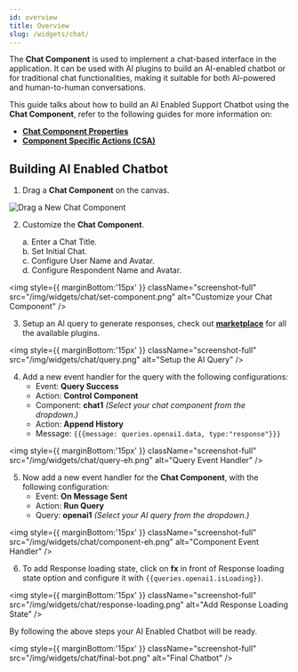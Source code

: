 ```yaml
---
id: overview
title: Overview
slug: /widgets/chat/
---
```


The **Chat Component** is used to implement a chat-based interface in the application. It can be used with AI plugins to build an AI-enabled chatbot or for traditional chat functionalities, making it suitable for both AI-powered and human-to-human conversations.

This guide talks about how to build an AI Enabled Support Chatbot using the **Chat Component**, refer to the following guides for more information on:
- **[Chat Component Properties](#)**
- **[Component Specific Actions (CSA)](#)**

## Building AI Enabled Chatbot

1. Drag a **Chat Component** on the canvas.

<img className="screenshot-full" src="/img/widgets/chat/component.png" alt="Drag a New Chat Component" />

2. Customize the **Chat Component**.

    a. Enter a Chat Title. <br/>
    b. Set Initial Chat. <br/>
    c. Configure User Name and Avatar. <br/>
    d. Configure Respondent Name and Avatar. <br/>

<img style={{ marginBottom:'15px' }} className="screenshot-full" src="/img/widgets/chat/set-component.png" alt="Customize your Chat Component" />

3. Setup an AI query to generate responses, check out **[marketplace](#)** for all the available plugins.

<img style={{ marginBottom:'15px' }} className="screenshot-full" src="/img/widgets/chat/query.png" alt="Setup the AI Query" />

4. Add a new event handler for the query with the following configurations:
    - Event: **Query Success**
    - Action: **Control Component**
    - Component: **chat1** *(Select your chat component from the dropdown.)*
    - Action: **Append History**
    - Message: 
        `{{{message: queries.openai1.data, type:"response"}}}`

<img style={{ marginBottom:'15px' }} className="screenshot-full" src="/img/widgets/chat/query-eh.png" alt="Query Event Handler" />

5. Now add a new event handler for the **Chat Component**, with the following configuration:
    - Event: **On Message Sent**
    - Action: **Run Query**
    - Query: **openai1** *(Select your AI query from the dropdown.)*

<img style={{ marginBottom:'15px' }} className="screenshot-full" src="/img/widgets/chat/component-eh.png" alt="Component Event Handler" />

6. To add Response loading state, click on **fx** in front of Response loading state option and configure it with `{{queries.openai1.isLoading}}`.

<img style={{ marginBottom:'15px' }} className="screenshot-full" src="/img/widgets/chat/response-loading.png" alt="Add Response Loading State" />

By following the above steps your AI Enabled Chatbot will be ready.

<img style={{ marginBottom:'15px' }} className="screenshot-full" src="/img/widgets/chat/final-bot.png" alt="Final Chatbot" />


